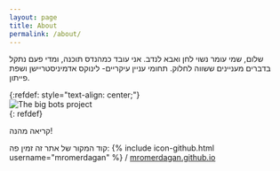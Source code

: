 ```yaml
---
layout: page
title: About
permalink: /about/
---
```


שלום, שמי עומר נשוי לחן ואבא לנדב.
אני עובד כמהנדס תוכנה, ומדי פעם נתקל בדברים מעניינים ששווה לחלוק.
תחומי עניין עיקריים- לינוקס אדמיניסטריישן ושפת פייתון.

{:refdef: style="text-align: center;"}                                             
![The big bots project](/img/20190222_151015.jpg)                                    
{: refdef} 

קריאה מהנה!

קוד המקור של אתר זה זמין פה:
{% include icon-github.html username="mromerdagan" %} /
[mromerdagan.github.io](https://github.com/mromerdagan/mromerdagan.github.io)

